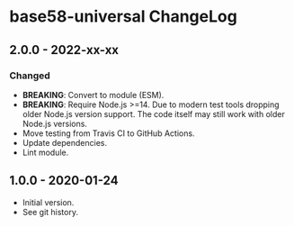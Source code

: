 # base58-universal ChangeLog

## 2.0.0 - 2022-xx-xx

### Changed
- **BREAKING**: Convert to module (ESM).
- **BREAKING**: Require Node.js >=14. Due to modern test tools dropping older
  Node.js version support. The code itself may still work with older Node.js
  versions.
- Move testing from Travis CI to GitHub Actions.
- Update dependencies.
- Lint module.

## 1.0.0 - 2020-01-24

- Initial version.
- See git history.
